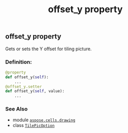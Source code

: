 ﻿---
title: offset_y property
second_title: Aspose.Cells for Python via .NET API References
description: 
type: docs
weight: 60
url: /aspose.cells.drawing/tilepicoption/offset_y/
is_root: false
---

## offset_y property


Gets or sets the Y offset for tiling picture.
### Definition:
```python
@property
def offset_y(self):
    ...
@offset_y.setter
def offset_y(self, value):
    ...
```

### See Also
* module [`aspose.cells.drawing`](../../)
* class [`TilePicOption`](/cells/python-net/aspose.cells.drawing/tilepicoption)
